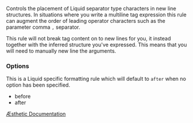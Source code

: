 Controls the placement of Liquid separator type characters in new line structures. In situations where you write a multiline tag expression this rule can augment the order of leading operator characters such as the parameter comma `,` separator.

This rule will not break tag content on to new lines for you, it instead together with the inferred structure you've expressed. This means that you will need to manually new line the arguments.

### Options

This is a Liquid specific formatting rule which will default to `after` when no option has been specified.

- before
- after


[Æsthetic Documentation](https://aesthetic.js.org/rules/liquid/lineBreakSeparator/)
